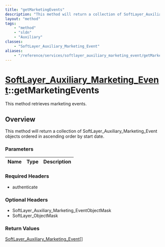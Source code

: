 ```yaml
---
title: "getMarketingEvents"
description: "This method will return a collection of SoftLayer_Auxiliary_Marketing_Event objects ordered in ascending order by start... "
layout: "method"
tags:
    - "method"
    - "sldn"
    - "Auxiliary"
classes:
    - "SoftLayer_Auxiliary_Marketing_Event"
aliases:
    - "/reference/services/softlayer_auxiliary_marketing_event/getMarketingEvents"
---
```

# [SoftLayer_Auxiliary_Marketing_Event](/reference/services/SoftLayer_Auxiliary_Marketing_Event)::getMarketingEvents

This method retrieves marketing events.


## Overview 
This method will return a collection of SoftLayer_Auxiliary_Marketing_Event objects ordered in ascending order by start date. 

### Parameters 
|Name | Type | Description |
| --- | --- | --- |


### Required Headers
* authenticate

### Optional Headers
* SoftLayer_Auxiliary_Marketing_EventObjectMask
* SoftLayer_ObjectMask

### Return Values
<a href='/reference/datatypes/SoftLayer_Auxiliary_Marketing_Event'>SoftLayer_Auxiliary_Marketing_Event[] </a>


